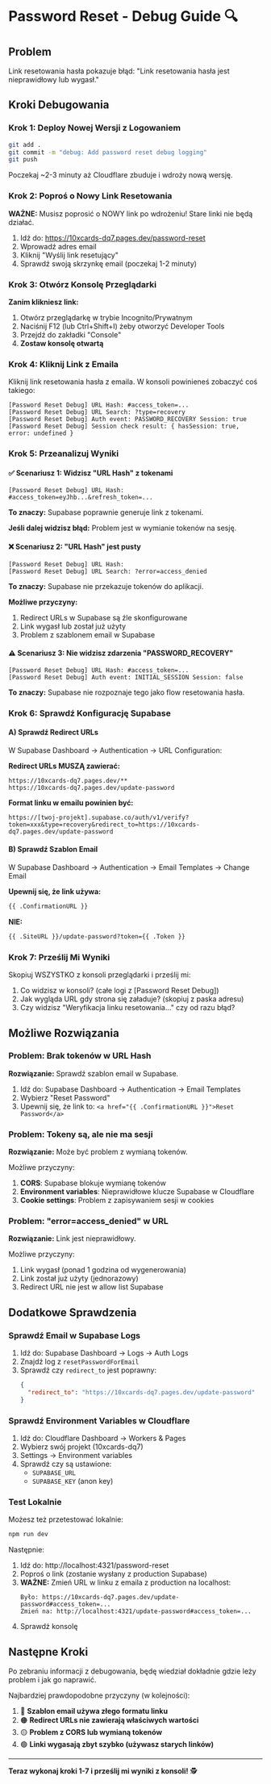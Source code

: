 # Password Reset - Debug Guide 🔍

## Problem
Link resetowania hasła pokazuje błąd: "Link resetowania hasła jest nieprawidłowy lub wygasł."

## Kroki Debugowania

### Krok 1: Deploy Nowej Wersji z Logowaniem

```bash
git add .
git commit -m "debug: Add password reset debug logging"
git push
```

Poczekaj ~2-3 minuty aż Cloudflare zbuduje i wdroży nową wersję.

### Krok 2: Poproś o Nowy Link Resetowania

**WAŻNE:** Musisz poprosić o NOWY link po wdrożeniu! Stare linki nie będą działać.

1. Idź do: https://10xcards-dq7.pages.dev/password-reset
2. Wprowadź adres email
3. Kliknij "Wyślij link resetujący"
4. Sprawdź swoją skrzynkę email (poczekaj 1-2 minuty)

### Krok 3: Otwórz Konsolę Przeglądarki

**Zanim klikniesz link:**

1. Otwórz przeglądarkę w trybie Incognito/Prywatnym
2. Naciśnij F12 (lub Ctrl+Shift+I) żeby otworzyć Developer Tools
3. Przejdź do zakładki "Console"
4. **Zostaw konsolę otwartą**

### Krok 4: Kliknij Link z Emaila

Kliknij link resetowania hasła z emaila. W konsoli powinieneś zobaczyć coś takiego:

```
[Password Reset Debug] URL Hash: #access_token=...
[Password Reset Debug] URL Search: ?type=recovery
[Password Reset Debug] Auth event: PASSWORD_RECOVERY Session: true
[Password Reset Debug] Session check result: { hasSession: true, error: undefined }
```

### Krok 5: Przeanalizuj Wyniki

#### ✅ Scenariusz 1: Widzisz "URL Hash" z tokenami

```
[Password Reset Debug] URL Hash: #access_token=eyJhb...&refresh_token=...
```

**To znaczy:** Supabase poprawnie generuje link z tokenami.

**Jeśli dalej widzisz błąd:** Problem jest w wymianie tokenów na sesję.

#### ❌ Scenariusz 2: "URL Hash" jest pusty

```
[Password Reset Debug] URL Hash: 
[Password Reset Debug] URL Search: ?error=access_denied
```

**To znaczy:** Supabase nie przekazuje tokenów do aplikacji.

**Możliwe przyczyny:**
1. Redirect URLs w Supabase są źle skonfigurowane
2. Link wygasł lub został już użyty
3. Problem z szablonem email w Supabase

#### ⚠️ Scenariusz 3: Nie widzisz zdarzenia "PASSWORD_RECOVERY"

```
[Password Reset Debug] URL Hash: #access_token=...
[Password Reset Debug] Auth event: INITIAL_SESSION Session: false
```

**To znaczy:** Supabase nie rozpoznaje tego jako flow resetowania hasła.

### Krok 6: Sprawdź Konfigurację Supabase

#### A) Sprawdź Redirect URLs

W Supabase Dashboard → Authentication → URL Configuration:

**Redirect URLs MUSZĄ zawierać:**
```
https://10xcards-dq7.pages.dev/**
https://10xcards-dq7.pages.dev/update-password
```

**Format linku w emailu powinien być:**
```
https://[twoj-projekt].supabase.co/auth/v1/verify?token=xxx&type=recovery&redirect_to=https://10xcards-dq7.pages.dev/update-password
```

#### B) Sprawdź Szablon Email

W Supabase Dashboard → Authentication → Email Templates → Change Email

**Upewnij się, że link używa:**
```html
{{ .ConfirmationURL }}
```

**NIE:**
```html
{{ .SiteURL }}/update-password?token={{ .Token }}
```

### Krok 7: Prześlij Mi Wyniki

Skopiuj WSZYSTKO z konsoli przeglądarki i prześlij mi:

1. Co widzisz w konsoli? (całe logi z [Password Reset Debug])
2. Jak wygląda URL gdy strona się załaduje? (skopiuj z paska adresu)
3. Czy widzisz "Weryfikacja linku resetowania..." czy od razu błąd?

## Możliwe Rozwiązania

### Problem: Brak tokenów w URL Hash

**Rozwiązanie:** Sprawdź szablon email w Supabase.

1. Idź do: Supabase Dashboard → Authentication → Email Templates
2. Wybierz "Reset Password"  
3. Upewnij się, że link to: `<a href="{{ .ConfirmationURL }}">Reset Password</a>`

### Problem: Tokeny są, ale nie ma sesji

**Rozwiązanie:** Może być problem z wymianą tokenów.

Możliwe przyczyny:
1. **CORS**: Supabase blokuje wymianę tokenów
2. **Environment variables**: Nieprawidłowe klucze Supabase w Cloudflare
3. **Cookie settings**: Problem z zapisywaniem sesji w cookies

### Problem: "error=access_denied" w URL

**Rozwiązanie:** Link jest nieprawidłowy.

Możliwe przyczyny:
1. Link wygasł (ponad 1 godzina od wygenerowania)
2. Link został już użyty (jednorazowy)
3. Redirect URL nie jest w allow list Supabase

## Dodatkowe Sprawdzenia

### Sprawdź Email w Supabase Logs

1. Idź do: Supabase Dashboard → Logs → Auth Logs
2. Znajdź log z `resetPasswordForEmail`
3. Sprawdź czy `redirect_to` jest poprawny:
   ```json
   {
     "redirect_to": "https://10xcards-dq7.pages.dev/update-password"
   }
   ```

### Sprawdź Environment Variables w Cloudflare

1. Idź do: Cloudflare Dashboard → Workers & Pages
2. Wybierz swój projekt (10xcards-dq7)
3. Settings → Environment variables
4. Sprawdź czy są ustawione:
   - `SUPABASE_URL`
   - `SUPABASE_KEY` (anon key)

### Test Lokalnie

Możesz też przetestować lokalnie:

```bash
npm run dev
```

Następnie:
1. Idź do: http://localhost:4321/password-reset
2. Poproś o link (zostanie wysłany z production Supabase)
3. **WAŻNE:** Zmień URL w linku z emaila z production na localhost:
   ```
   Było: https://10xcards-dq7.pages.dev/update-password#access_token=...
   Zmień na: http://localhost:4321/update-password#access_token=...
   ```
4. Sprawdź konsolę

## Następne Kroki

Po zebraniu informacji z debugowania, będę wiedział dokładnie gdzie leży problem i jak go naprawić.

Najbardziej prawdopodobne przyczyny (w kolejności):
1. 🔴 **Szablon email używa złego formatu linku**
2. 🟠 **Redirect URLs nie zawierają właściwych wartości**
3. 🟡 **Problem z CORS lub wymianą tokenów**
4. 🟢 **Linki wygasają zbyt szybko (używasz starych linków)**

---

**Teraz wykonaj kroki 1-7 i prześlij mi wyniki z konsoli!** 🕵️

